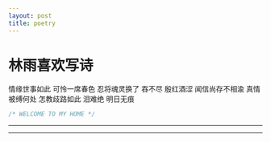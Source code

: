 ```yaml
---
layout: post
title: poetry
---
```


# 林雨喜欢写诗
情缘世事如此  可怜一席春色
忍将魂灵换了
吞不尽  殷红酒涩
闻信尚存不相渝  真情被缚何处
怎教歧路如此
泪难绝  明日无痕


```javascript
/* WELCOME TO MY HOME */
```



----
****
